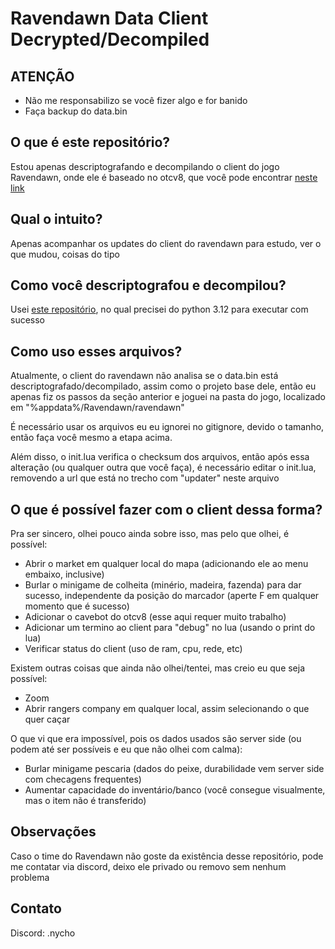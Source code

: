 # Ravendawn Data Client Decrypted/Decompiled

## ATENÇÃO
- Não me responsabilizo se você fizer algo e for banido
- Faça backup do data.bin


## O que é este repositório?
Estou apenas descriptografando e decompilando o client do jogo Ravendawn, onde ele é baseado no otcv8, que você pode encontrar [neste link](https://github.com/OTCv8/otcv8-dev?tab=readme-ov-file)


## Qual o intuito?
Apenas acompanhar os updates do client do ravendawn para estudo, ver o que mudou, coisas do tipo


## Como você descriptografou e decompilou?
Usei [este repositório](https://github.com/Jaerin/ravendawn-decrypt), no qual precisei do python 3.12 para executar com sucesso


## Como uso esses arquivos?
Atualmente, o client do ravendawn não analisa se o data.bin está descriptografado/decompilado, assim como o projeto base dele, então eu apenas fiz os passos da seção anterior e joguei na pasta do jogo, localizado em "%appdata%/Ravendawn/ravendawn"

É necessário usar os arquivos eu eu ignorei no gitignore, devido o tamanho, então faça você mesmo a etapa acima.

Além disso, o init.lua verifica o checksum dos arquivos, então após essa alteração (ou qualquer outra que você faça), é necessário editar o init.lua, removendo a url que está no trecho com "updater" neste arquivo


## O que é possível fazer com o client dessa forma?
Pra ser sincero, olhei pouco ainda sobre isso, mas pelo que olhei, é possível:
- Abrir o market em qualquer local do mapa (adicionando ele ao menu embaixo, inclusive)
- Burlar o minigame de colheita (minério, madeira, fazenda) para dar sucesso, independente da posição do marcador (aperte F em qualquer momento que é sucesso)
- Adicionar o cavebot do otcv8 (esse aqui requer muito trabalho)
- Adicionar um termino ao client para "debug" no lua (usando o print do lua)
- Verificar status do client (uso de ram, cpu, rede, etc)

Existem outras coisas que ainda não olhei/tentei, mas creio eu que seja possível:
- Zoom
- Abrir rangers company em qualquer local, assim selecionando o que quer caçar

O que vi que era impossível, pois os dados usados são server side (ou podem até ser possíveis e eu que não olhei com calma):
- Burlar minigame pescaria (dados do peixe, durabilidade vem server side com checagens frequentes)
- Aumentar capacidade do inventário/banco (você consegue visualmente, mas o item não é transferido)


## Observações
Caso o time do Ravendawn não goste da existência desse repositório, pode me contatar via discord, deixo ele privado ou removo sem nenhum problema


## Contato
Discord: .nycho
